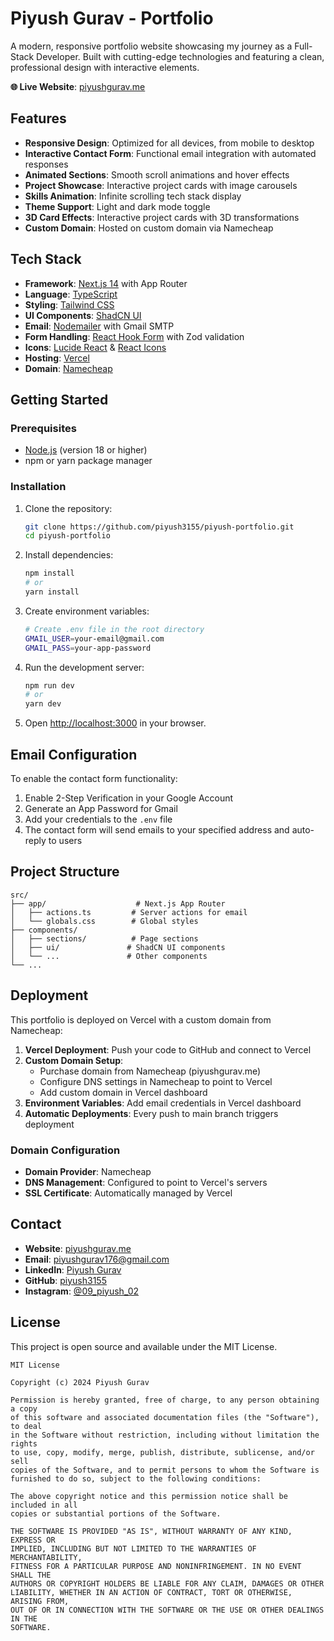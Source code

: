 # Piyush Gurav - Portfolio

A modern, responsive portfolio website showcasing my journey as a Full-Stack Developer. Built with cutting-edge technologies and featuring a clean, professional design with interactive elements.

**🌐 Live Website**: [piyushgurav.me](https://piyushgurav.me)

## Features

- **Responsive Design**: Optimized for all devices, from mobile to desktop
- **Interactive Contact Form**: Functional email integration with automated responses
- **Animated Sections**: Smooth scroll animations and hover effects
- **Project Showcase**: Interactive project cards with image carousels
- **Skills Animation**: Infinite scrolling tech stack display
- **Theme Support**: Light and dark mode toggle
- **3D Card Effects**: Interactive project cards with 3D transformations
- **Custom Domain**: Hosted on custom domain via Namecheap

## Tech Stack

- **Framework**: [Next.js 14](https://nextjs.org/) with App Router
- **Language**: [TypeScript](https://www.typescriptlang.org/)
- **Styling**: [Tailwind CSS](https://tailwindcss.com/)
- **UI Components**: [ShadCN UI](https://ui.shadcn.com/)
- **Email**: [Nodemailer](https://nodemailer.com/) with Gmail SMTP
- **Form Handling**: [React Hook Form](https://react-hook-form.com/) with Zod validation
- **Icons**: [Lucide React](https://lucide.dev/) & [React Icons](https://react-icons.github.io/react-icons/)
- **Hosting**: [Vercel](https://vercel.com/)
- **Domain**: [Namecheap](https://namecheap.com/)

## Getting Started

### Prerequisites

- [Node.js](https://nodejs.org/) (version 18 or higher)
- npm or yarn package manager

### Installation

1. Clone the repository:
   ```bash
   git clone https://github.com/piyush3155/piyush-portfolio.git
   cd piyush-portfolio
   ```

2. Install dependencies:
   ```bash
   npm install
   # or
   yarn install
   ```

3. Create environment variables:
   ```bash
   # Create .env file in the root directory
   GMAIL_USER=your-email@gmail.com
   GMAIL_PASS=your-app-password
   ```

4. Run the development server:
   ```bash
   npm run dev
   # or
   yarn dev
   ```

5. Open [http://localhost:3000](http://localhost:3000) in your browser.

## Email Configuration

To enable the contact form functionality:

1. Enable 2-Step Verification in your Google Account
2. Generate an App Password for Gmail
3. Add your credentials to the `.env` file
4. The contact form will send emails to your specified address and auto-reply to users

## Project Structure

```
src/
├── app/                    # Next.js App Router
│   ├── actions.ts         # Server actions for email
│   └── globals.css        # Global styles
├── components/
│   ├── sections/          # Page sections
│   ├── ui/               # ShadCN UI components
│   └── ...               # Other components
└── ...
```

## Deployment

This portfolio is deployed on Vercel with a custom domain from Namecheap:

1. **Vercel Deployment**: Push your code to GitHub and connect to Vercel
2. **Custom Domain Setup**: 
   - Purchase domain from Namecheap (piyushgurav.me)
   - Configure DNS settings in Namecheap to point to Vercel
   - Add custom domain in Vercel dashboard
3. **Environment Variables**: Add email credentials in Vercel dashboard
4. **Automatic Deployments**: Every push to main branch triggers deployment

### Domain Configuration
- **Domain Provider**: Namecheap
- **DNS Management**: Configured to point to Vercel's servers
- **SSL Certificate**: Automatically managed by Vercel

## Contact

- **Website**: [piyushgurav.me](https://piyushgurav.me)
- **Email**: piyushgurav176@gmail.com
- **LinkedIn**: [Piyush Gurav](https://www.linkedin.com/in/piyush-gurav-674409262/)
- **GitHub**: [piyush3155](https://github.com/piyush3155)
- **Instagram**: [@09_piyush_02](https://instagram.com/09_piyush_02)

## License

This project is open source and available under the MIT License.

```
MIT License

Copyright (c) 2024 Piyush Gurav

Permission is hereby granted, free of charge, to any person obtaining a copy
of this software and associated documentation files (the "Software"), to deal
in the Software without restriction, including without limitation the rights
to use, copy, modify, merge, publish, distribute, sublicense, and/or sell
copies of the Software, and to permit persons to whom the Software is
furnished to do so, subject to the following conditions:

The above copyright notice and this permission notice shall be included in all
copies or substantial portions of the Software.

THE SOFTWARE IS PROVIDED "AS IS", WITHOUT WARRANTY OF ANY KIND, EXPRESS OR
IMPLIED, INCLUDING BUT NOT LIMITED TO THE WARRANTIES OF MERCHANTABILITY,
FITNESS FOR A PARTICULAR PURPOSE AND NONINFRINGEMENT. IN NO EVENT SHALL THE
AUTHORS OR COPYRIGHT HOLDERS BE LIABLE FOR ANY CLAIM, DAMAGES OR OTHER
LIABILITY, WHETHER IN AN ACTION OF CONTRACT, TORT OR OTHERWISE, ARISING FROM,
OUT OF OR IN CONNECTION WITH THE SOFTWARE OR THE USE OR OTHER DEALINGS IN THE
SOFTWARE.
```
